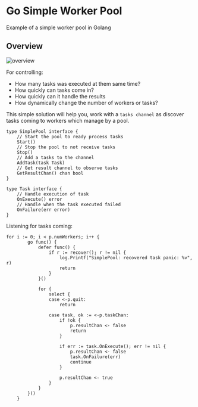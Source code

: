 # Go Simple Worker Pool
Example of a simple worker pool in Golang

## Overview
![overview](https://miro.medium.com/v2/resize:fit:720/format:webp/1*v9znVKY3FnBKGk5HkoSSNw.jpeg)

For controlling:
- How many tasks was executed at them same time?
- How quickly can tasks come in?
- How quickly can it handle the results
- How dynamically change the number of workers or tasks?

This simple solution will help you, work with a `tasks channel` as discover tasks coming to workers which manage by a pool.

```golang
type SimplePool interface {
	// Start the pool to ready process tasks
	Start()
	// Stop the pool to not receive tasks
	Stop()
	// Add a tasks to the channel
	AddTask(task Task)
	// Get result channel to observe tasks
	GetResultChan() chan bool
}

type Task interface {
	// Handle execution of task
	OnExecute() error
	// Handle when the task executed failed
	OnFailure(err error)
}
```

Listening for tasks coming:

```golang
for i := 0; i < p.numWorkers; i++ {
		go func() {
			defer func() {
				if r := recover(); r != nil {
					log.Printf("SimplePool: recovered task panic: %v", r)
					return
				}
			}()

			for {
				select {
				case <-p.quit:
					return

				case task, ok := <-p.taskChan:
					if !ok {
						p.resultChan <- false
						return
					}

					if err := task.OnExecute(); err != nil {
						p.resultChan <- false
						task.OnFailure(err)
						continue
					}

					p.resultChan <- true
				}
			}
		}()
	}
```